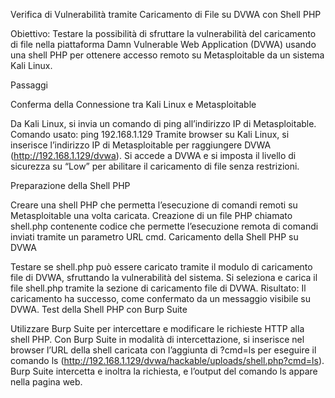 Verifica di Vulnerabilità tramite Caricamento di File su DVWA con Shell PHP

Obiettivo: Testare la possibilità di sfruttare la vulnerabilità del caricamento di file nella piattaforma Damn Vulnerable Web Application (DVWA) usando una shell PHP per ottenere accesso remoto su Metasploitable da un sistema Kali Linux.

Passaggi

Conferma della Connessione tra Kali Linux e Metasploitable

 Da Kali Linux, si invia un comando di ping all’indirizzo IP di Metasploitable.
Comando usato: ping 192.168.1.129
 Tramite browser su Kali Linux, si inserisce l’indirizzo IP di Metasploitable per raggiungere DVWA (http://192.168.1.129/dvwa).
Si accede a DVWA e si imposta il livello di sicurezza su “Low” per abilitare il caricamento di file senza restrizioni.

Preparazione della Shell PHP

 Creare una shell PHP che permetta l’esecuzione di comandi remoti su Metasploitable una volta caricata.
Creazione di un file PHP chiamato shell.php contenente codice che permette l’esecuzione remota di comandi inviati tramite un parametro URL cmd.
Caricamento della Shell PHP su DVWA

 Testare se shell.php può essere caricato tramite il modulo di caricamento file di DVWA, sfruttando la vulnerabilità del sistema.
 Si seleziona e carica il file shell.php tramite la sezione di caricamento file di DVWA.
Risultato: Il caricamento ha successo, come confermato da un messaggio visibile su DVWA.
Test della Shell PHP con Burp Suite

 Utilizzare Burp Suite per intercettare e modificare le richieste HTTP alla shell PHP.
Con Burp Suite in modalità di intercettazione, si inserisce nel browser l’URL della shell caricata con l’aggiunta di ?cmd=ls per eseguire il comando ls (http://192.168.1.129/dvwa/hackable/uploads/shell.php?cmd=ls).
Burp Suite intercetta e inoltra la richiesta, e l’output del comando ls appare nella pagina web.
